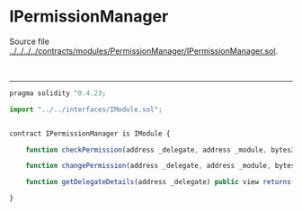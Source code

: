 # IPermissionManager

Source file [../../../../contracts/modules/PermissionManager/IPermissionManager.sol](../../../../contracts/modules/PermissionManager/IPermissionManager.sol).

<br />

<hr />

```javascript
pragma solidity ^0.4.23;

import "../../interfaces/IModule.sol";


contract IPermissionManager is IModule {

    function checkPermission(address _delegate, address _module, bytes32 _perm) public view returns(bool);

    function changePermission(address _delegate, address _module, bytes32 _perm, bool _valid) public returns(bool);

    function getDelegateDetails(address _delegate) public view returns(bytes32);

}

```
